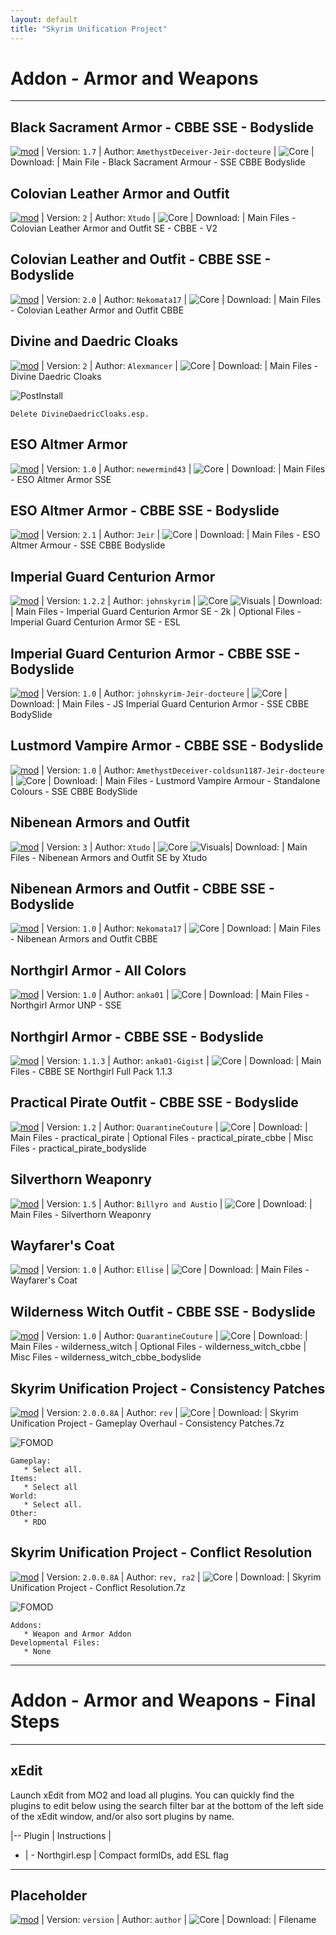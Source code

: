 ```yaml
---
layout: default
title: "Skyrim Unification Project"
---
```


# Addon - Armor and Weapons

---

## Black Sacrament Armor - CBBE SSE - Bodyslide

[![mod]](https://www.nexusmods.com/skyrimspecialedition/mods/16687) | Version: `1.7` | Author: `AmethystDeceiver-Jeir-docteure` | ![Core] |
Download: | Main File - Black Sacrament Armour - SSE CBBE Bodyslide

## Colovian Leather Armor and Outfit

[![mod]](https://www.nexusmods.com/skyrimspecialedition/mods/50331) | Version: `2` | Author: `Xtudo` | ![Core] |
Download: | Main Files - Colovian Leather Armor and Outfit SE - CBBE - V2

## Colovian Leather and Outfit - CBBE SSE - Bodyslide

[![mod]](https://www.nexusmods.com/skyrimspecialedition/mods/50683) | Version: `2.0` | Author: `Nekomata17` | ![Core] |
Download: | Main Files - Colovian Leather Armor and Outfit CBBE

## Divine and Daedric Cloaks

[![mod]](https://www.nexusmods.com/skyrimspecialedition/mods/27797) | Version: `2` | Author: `Alexmancer` | ![Core] |
Download: | Main Files - Divine Daedric Cloaks

![PostInstall]
~~~
Delete DivineDaedricCloaks.esp.
~~~

## ESO Altmer Armor

[![mod]](https://www.nexusmods.com/skyrimspecialedition/mods/14506) | Version: `1.0` | Author: `newermind43` | ![Core] |
Download: | Main Files - ESO Altmer Armor SSE

## ESO Altmer Armor - CBBE SSE - Bodyslide

[![mod]](https://www.nexusmods.com/skyrimspecialedition/mods/14578) | Version: `2.1` | Author: `Jeir` | ![Core] |
Download: | Main Files - ESO Altmer Armour - SSE CBBE Bodyslide

## Imperial Guard Centurion Armor

[![mod]](https://www.nexusmods.com/skyrimspecialedition/mods/50410) | Version: `1.2.2` | Author: `johnskyrim` | ![Core] ![Visuals] |
Download: | Main Files - Imperial Guard Centurion Armor SE - 2k
| Optional Files - Imperial Guard Centurion Armor SE - ESL

## Imperial Guard Centurion Armor - CBBE SSE - Bodyslide

[![mod]](https://www.nexusmods.com/skyrimspecialedition/mods/49724) | Version: `1.0` | Author: `johnskyrim-Jeir-docteure` | ![Core] |
Download: | Main Files - JS Imperial Guard Centurion Armor - SSE CBBE BodySlide

## Lustmord Vampire Armor - CBBE SSE - Bodyslide

[![mod]](https://www.nexusmods.com/skyrimspecialedition/mods/21612) | Version: `1.0` | Author: `AmethystDeceiver-coldsun1187-Jeir-docteure` | ![Core] |
Download: | Main Files - Lustmord Vampire Armour - Standalone Colours - SSE CBBE BodySlide

## Nibenean Armors and Outfit

[![mod]](https://www.nexusmods.com/skyrimspecialedition/mods/50785) | Version: `3` | Author: `Xtudo` | ![Core] ![Visuals]|
Download: | Main Files - Nibenean Armors and Outfit SE by Xtudo

## Nibenean Armors and Outfit - CBBE SSE - Bodyslide

[![mod]](https://www.nexusmods.com/skyrimspecialedition/mods/51219) | Version: `1.0` | Author: `Nekomata17` | ![Core] |
Download: | Main Files - Nibenean Armors and Outfit CBBE

## Northgirl Armor - All Colors

[![mod]](https://www.nexusmods.com/skyrimspecialedition/mods/7882) | Version: `1.0` | Author: `anka01` | ![Core] |
Download: | Main Files - Northgirl Armor UNP - SSE

## Northgirl Armor - CBBE SSE - Bodyslide

[![mod]](https://www.nexusmods.com/skyrimspecialedition/mods/17454) | Version: `1.1.3` | Author: `anka01-Gigist` | ![Core] |
Download: | Main Files - CBBE SE Northgirl Full Pack 1.1.3

## Practical Pirate Outfit - CBBE SSE - Bodyslide

[![mod]](https://www.nexusmods.com/skyrimspecialedition/mods/45244) | Version: `1.2` | Author: `QuarantineCouture` | ![Core] |
Download: | Main Files - practical_pirate
| Optional Files - practical_pirate_cbbe
| Misc Files - practical_pirate_bodyslide

## Silverthorn Weaponry

[![mod]](https://www.nexusmods.com/skyrimspecialedition/mods/57370) | Version: `1.5` | Author: `Billyro and Austio` | ![Core] |
Download: | Main Files - Silverthorn Weaponry

## Wayfarer's Coat

[![mod]](https://www.nexusmods.com/skyrimspecialedition/mods/10194) | Version: `1.0` | Author: `Ellise` | ![Core] |
Download: | Main Files - Wayfarer's Coat

## Wilderness Witch Outfit - CBBE SSE - Bodyslide

[![mod]](https://www.nexusmods.com/skyrimspecialedition/mods/40963) | Version: `1.0` | Author: `QuarantineCouture` | ![Core] |
Download: | Main Files - wilderness_witch
| Optional Files - wilderness_witch_cbbe
| Misc Files - wilderness_witch_cbbe_bodyslide

## Skyrim Unification Project - Consistency Patches

[![mod]](https://www.dropbox.com/s/o02seag2mrv2vv0/Skyrim%20Unification%20Project%20-%20Gameplay%20Overhaul%20-%20Consistency%20Patches.7z?dl=0) | Version: `2.0.0.8A` | Author: `rev` | ![Core] |
Download: | Skyrim Unification Project - Gameplay Overhaul - Consistency Patches.7z

![FOMOD]
~~~
Gameplay:
   * Select all.
Items:
   * Select all
World:
   * Select all.
Other:
   * RDO
~~~

## Skyrim Unification Project - Conflict Resolution

[![mod]](https://www.dropbox.com/s/o2k6qe1tp9phytt/Skyrim%20Unification%20Project%20-%20Conflict%20Resolution.7z?dl=0) | Version: `2.0.0.8A` | Author: `rev, ra2` | ![Core] |
Download: | Skyrim Unification Project - Conflict Resolution.7z

![FOMOD]
~~~
Addons:
   * Weapon and Armor Addon
Developmental Files:
   * None
~~~

---

# Addon - Armor and Weapons - Final Steps

---

## xEdit

Launch xEdit from MO2 and load all plugins.  You can quickly find the plugins to edit below using the search filter bar at the bottom of the left side of the xEdit window, and/or also sort plugins by name.

|--
Plugin | Instructions |
- | -
Northgirl.esp | Compact formIDs, add ESL flag

---

## Placeholder

[![mod]](nexusurl) | Version: `version` | Author: `author` | ![Core] |
Download: | Filename


[mod]: https://img.shields.io/badge/Link-Download-006000?style=flat-square
[core]: https://img.shields.io/badge/Core-006000?style=flat-square
[cao]: https://img.shields.io/badge/CAO-important?style=flat-square
[ck]: https://img.shields.io/badge/CK-important?style=flat-square
[bsa]: https://img.shields.io/badge/BSA-critical?style=flat-square
[visuals]: https://img.shields.io/badge/Visuals-informational?style=flat-square
[fomod]: https://img.shields.io/badge/FOMOD%20Instructions-informational?style=for-the-badge
[postinstall]: https://img.shields.io/badge/Post--Install%20Instructions-00B000?style=for-the-badge
[adventures]: https://img.shields.io/badge/Adventures-blueviolet?style=flat-square
[adventureslg]: https://img.shields.io/badge/Adventures-blueviolet?style=for-the-badge
[corelg]: https://img.shields.io/badge/Core-006000?style=for-the-badge
[optional]: https://img.shields.io/badge/Optional-AAAA00?style=flat-square
